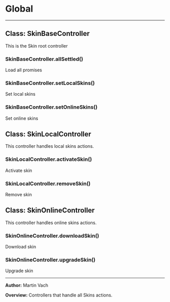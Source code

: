 # Global





* * *

## Class: SkinBaseController
This is the Skin root controller

### SkinBaseController.allSettled() 

Load all promises


### SkinBaseController.setLocalSkins() 

Set local skins


### SkinBaseController.setOnlineSkins() 

Set online skins



## Class: SkinLocalController
This controller handles local skins actions.

### SkinLocalController.activateSkin() 

Activate skin


### SkinLocalController.removeSkin() 

Remove skin



## Class: SkinOnlineController
This controller handles online skins actions.

### SkinOnlineController.downloadSkin() 

Download skin


### SkinOnlineController.upgradeSkin() 

Upgrade skin




* * *



**Author:** Martin Vach



**Overview:** Controllers that handle all Skins actions.


